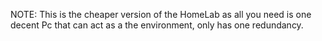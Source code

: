 NOTE: This is the cheaper version of the HomeLab as all you need is one decent Pc that can act as a the environment,
only has one redundancy. 

